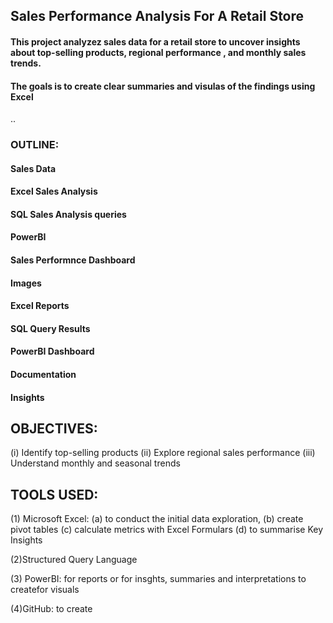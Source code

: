 ## Sales Performance Analysis For A Retail Store
####  This project analyzez sales data for a retail store to uncover insights about top-selling products, regional performance , and monthly sales trends.
#### The goals is to create clear summaries and visulas of the findings using Excel
..
### OUTLINE:

#### Sales Data

#### Excel Sales Analysis

#### SQL Sales Analysis queries

#### PowerBI

#### Sales Performnce Dashboard

#### Images

#### Excel Reports

#### SQL Query Results

#### PowerBI Dashboard

#### Documentation

#### Insights


## OBJECTIVES:
(i) Identify top-selling products
(ii) Explore regional sales performance
(iii) Understand monthly and seasonal trends

## TOOLS USED:
(1) Microsoft Excel:
(a) to conduct the initial data exploration,
(b) create pivot tables
(c) calculate metrics with Excel Formulars
(d) to summarise Key Insights

(2)Structured Query Language

(3) PowerBI: for reports or for insghts, summaries and interpretations
to createfor visuals

(4)GitHub: 
to create 
 
